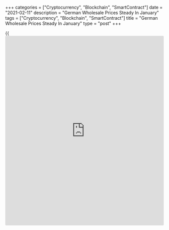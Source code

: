 +++
categories = ["Cryptocurrency", "Blockchain", "SmartContract"]
date = "2021-02-11"
description = "German Wholesale Prices Steady In January"
tags = ["Cryptocurrency", "Blockchain", "SmartContract"]
title = "German Wholesale Prices Steady In January"
type = "post"
+++

{{<iframe id="large-banner" src="https://www.bounty.group/#slide=2.0" width="100%" height="600" scrolling="no" style="border: 0px solid rgb(216, 221, 230); border-radius: 3px;">}}

Germany's wholesale prices remained stable in January, data from
Destatis showed on Thursday.

The wholesale price index remained unchanged year-on-year in January,
after a 1.2 percent decrease in December.

Prices of scrap and residues rose 34.2 percent yearly in January and
that of grain, raw tobacco, seeds and animal feed gained 9.5 percent.

Meanwhile, wholesale prices for living animals declined 29.0 percent and
those of petroleum products decreased 9.6 percent.

On a monthly basis, the wholesale prices rose 2.1 percent in January,
following a 0.6 percent growth in the prior month. This was the highest
since March 1974, when prices climbed 3.0 percent.

For comments and feedback [contact](https://www.playgroundfx.com/contact/): editorial@rtt[news](https://www.letsplayfx.com/blog/forex-news-website/).com

[Economic News][1]

 **What parts of the world are seeing the best (and worst) economic
performances lately? Click[here][2] to check out our [Econ Scorecard][2]
and find out! See up-to-the-moment [ranking](https://www.playgroundfx.com/blog/crypto-exchange-ranking/)s for the best and worst
performers in [GDP][3], [unemployment rate][4], [inflation][5] and much
more.**

   1. www.rtt[news](https://www.letsplayfx.com/blog/forex-news-website/).com/Content/EconomicNews.aspx
   2. www.rtt[news](https://www.letsplayfx.com/blog/forex-news-website/).com/economic-scorecard/world-rank/industrial-production/highest-performance.aspx
   3. www.rtt[news](https://www.letsplayfx.com/blog/forex-news-website/).com/economic-scorecard/world-rank/GDP/highest-performance.aspx
   4. www.rtt[news](https://www.letsplayfx.com/blog/forex-news-website/).com/economic-scorecard/world-rank/unemployment-rate/lowest-performance.aspx
   5. www.rtt[news](https://www.letsplayfx.com/blog/forex-news-website/).com/economic-scorecard/world-rank/CPI/highest-performance.aspx